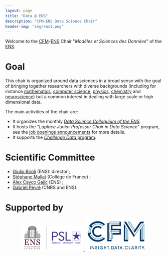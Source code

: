 ```yaml
---
layout: page
title: "Data @ ENS"
description: "CFM-ENS Data Science Chair"
header-img: "img/ens1.png"
---
```


Welcome to the [CFM](https://www.cfm.fr/)-[ENS](http://www.ens.fr) Chair "_Modèles et Sciences des Données_" of the [ENS](http://www.ens.fr/).

Goal
============================

This chair is organized around data sciences in a broad sense with the goal of bringing together researchers with diverse backgrounds (including for instance [mathematics](http://www.math.ens.fr/), [computer science](https://www.di.ens.fr/), [physics](https://www.phys.ens.fr/), [chemistry](http://www.chimie.ens.fr/) and [neuroscience](http://www.biologie.ens.fr/depbio/)) but a common interest in dealing with large scale or high dimensional data.

The main activities of the chair are:

- It organizes the monthly [_Data Science Colloquium of the ENS_](seminar/).
- It hosts the "_Laplace Junior Professor Chair in Data Science_" program, see the [job openings announcements](jobs/) for more details.
- It supports the [_Challenge Data_ program](https://challengedata.ens.fr/).

Scientific Committee
============================

- [Giulio Biroli](https://www.ipht.fr/Pisp/giulio.biroli/cours.php) (ENS): director ;
- [Stéphane Mallat](https://www.di.ens.fr/~mallat/) (Collège de France) ;
- [Alex Cayco Gajic](https://sites.google.com/view/caycogajic/home) (ENS) ;
- [Gabriel Peyré](http://gpeyre.github.io/) (CNRS and ENS).

Supported by
===========================


<p align="center">

<a href="http://www.ens.fr">
<img width="200" src="img/logo-ens.jpg"/>
</a>
<a href="https://www.cfm.fr">
<img width="200" src="img/logo-cfm.png"/>
</a>


</p>
